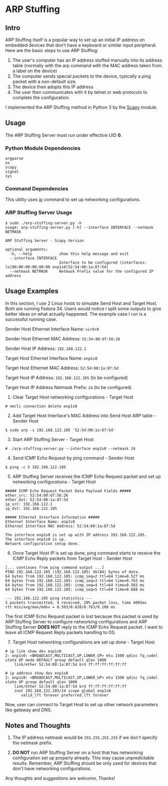 # ARP Stuffing

## Intro

ARP Stuffing itself is a popular way to set up an initial IP address on embedded devices that don't have a keyboard or similar input peripheral. Here are the basic steps to use ARP Stuffing:

1. The user's computer has an IP address stuffed manually into its address table (normally with the arp command with the MAC address taken from a label on the device)
2. The computer sends special packets to the device, typically a ping packet with a non-default size.
3. The device then adopts this IP address
4. The user then communicates with it by telnet or web protocols to complete the configuration.

I implemented the ARP Stuffing method in Python 3 by the [Scapy](https://scapy.readthedocs.io/en/latest/) module.

## Usage

The ARP Stuffing Server must run under effective UID **0**.

### Python Module Dependencies

```
argparse
os
scapy
signal
sys
```

### Command Dependencies

This utility uses [ip](https://man7.org/linux/man-pages/man8/ip.8.html) command to set up networking configurations.

### ARP Stuffing Server Usage

```
$ sudo ./arp-stuffing-server.py -h
usage: arp-stuffing-server.py [-h] --interface INTERFACE --netmask NETMASK

ARP Stuffing Server - Scapy Version

optional arguments:
  -h, --help            show this help message and exit
  --interface INTERFACE
                        Interface to be configured (interfaces: lo|00:00:00:00:00:00 enp1s0|52:54:00:1a:87:5d)
  --netmask NETMASK     Netmask Prefix value for the configured IP address
```

## Usage Examples

In this section, I use 2 Linux hosts to simulate Send Host and Target Host. Both are running Fedora 34. Users would notice I split some outputs to give better ideas on what actually happened. The example case I run is a successful running case.

Sender Host Ethernet Interface Name: `virbr0`

Sender Host Ethernet MAC Address: `52:54:00:df:56:26`   

Sender Host IP Address: `192.168.122.1`

Target Host Ethernet Interface Name: `enp1s0`

Target Host Ethernet MAC Address: `52:54:00:1a:87:5d`

Target Host IP Address: `192.168.122.105` (to be configured)

Target Host IP Address Netmask Prefix: `24` (to be configured)

1. Clear Target Host networking configurations - Target Host

```
# nmcli connection delete enp1s0
```

2. Add Target Host Interface's MAC Address into Send Host ARP table - Sender Host

```
$ sudo arp -s 192.168.122.105 '52:54:00:1a:87:5d'
```

3. Start ARP Stuffing Server - Target Host

```
# ./arp-stuffing-server.py --interface enp1s0 --netmask 24
```

4. Send ICMP Echo Request by ping command - Sender Host

```
$ ping -c 5 192.168.122.105
```

5. ARP Stuffing Server receives the ICMP Echo Request packet and set up networking configurations - Target Host

```
##### ICMP Echo Request Packet Data Payload Fields #####
ether_src: 52:54:00:df:56:26
ether_dst: 52:54:00:1a:87:5d
ip_src: 192.168.122.1
ip_dst: 192.168.122.105

##### Ethernet Interface Information #####
Ethernet Interface Name: enp1s0
Ethernet Interface MAC Address: 52:54:00:1a:87:5d

The interface enp1s0 is set up with IP address 192.168.122.105.
The interface enp1s0 is up.
Network configuration setup done.
```

6. Once Target Host IP is set up done, ping command starts to receive the ICMP Echo Reply packets from Target Host - Sender Host

```
[... continues from ping command output ...]
PING 192.168.122.105 (192.168.122.105) 56(84) bytes of data.
64 bytes from 192.168.122.105: icmp_seq=2 ttl=64 time=0.527 ms
64 bytes from 192.168.122.105: icmp_seq=3 ttl=64 time=0.763 ms
64 bytes from 192.168.122.105: icmp_seq=4 ttl=64 time=0.503 ms
64 bytes from 192.168.122.105: icmp_seq=5 ttl=64 time=0.688 ms

--- 192.168.122.105 ping statistics ---
5 packets transmitted, 4 received, 20% packet loss, time 4095ms
rtt min/avg/max/mdev = 0.503/0.620/0.763/0.108 ms
```

The first ICMP Echo Request packet is *lost* because this packet is used by ARP Stuffing Server to configure networking configurations and ARP Stuffing Server **DOES NOT** reply to the ICMP Echo Request packet. I want to leave all ICMP Request Reply packets handling to OS.

7. Target Host networking configurations are set up done - Target Host

```
# ip link show dev enp1s0
2: enp1s0: <BROADCAST,MULTICAST,UP,LOWER_UP> mtu 1500 qdisc fq_codel state UP mode DEFAULT group default qlen 1000
    link/ether 52:54:00:1a:87:5d brd ff:ff:ff:ff:ff:ff

# ip address show dev enp1s0
2: enp1s0: <BROADCAST,MULTICAST,UP,LOWER_UP> mtu 1500 qdisc fq_codel state UP group default qlen 1000
    link/ether 52:54:00:1a:87:5d brd ff:ff:ff:ff:ff:ff
    inet 192.168.122.105/24 scope global enp1s0
       valid_lft forever preferred_lft forever
```

Now, user can connect to Target Host to set up other network parameters like gateway and DNS.

## Notes and Thoughts

1. The IP address netmask would be `255.255.255.255` if we don't specify the netmask prefix.

2. **DO NOT** run ARP Stuffing Server on a host that has networking configuration set up properly already. This may cause unpredictable results. Remember, ARP Stuffing should be only used for devices that don't have networking configurations.

Any thoughts and suggestions are welcome, Thanks!
